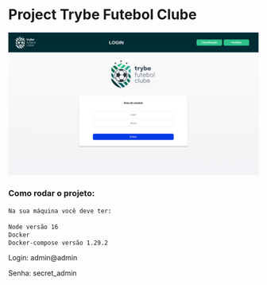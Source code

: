 # Project Trybe Futebol Clube

<img src="/imgs/Tela_Login.png">
    
<strong><h3>Como rodar o projeto:</h3></strong>

    Na sua máquina você deve ter:

    Node versão 16
    Docker
    Docker-compose versão 1.29.2


<p>Login: admin@admin </p>
<p>Senha: secret_admin </p>
